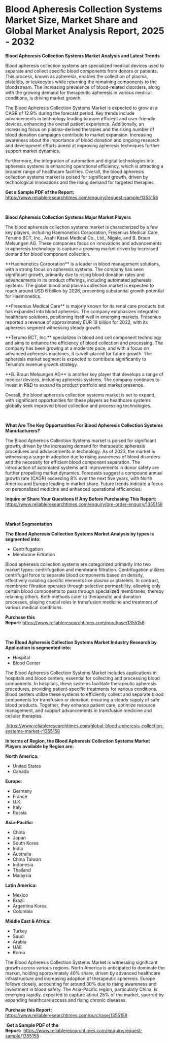 <p><h1>Blood Apheresis Collection Systems Market Size, Market Share and Global Market Analysis Report, 2025 - 2032</h1></p><p><strong>Blood Apheresis Collection Systems Market Analysis and Latest Trends</strong></p>
<p><p>Blood apheresis collection systems are specialized medical devices used to separate and collect specific blood components from donors or patients. This process, known as apheresis, enables the collection of plasma, platelets, or leukocytes while returning the remaining components to the bloodstream. The increasing prevalence of blood-related disorders, along with the growing demand for therapeutic apheresis in various medical conditions, is driving market growth.</p><p>The Blood Apheresis Collection Systems Market is expected to grow at a CAGR of 12.9% during the forecast period. Key trends include advancements in technology leading to more efficient and user-friendly devices, enhancing the overall patient experience. Additionally, an increasing focus on plasma-derived therapies and the rising number of blood donation campaigns contribute to market expansion. Increasing awareness about the importance of blood donation and ongoing research and development efforts aimed at improving apheresis techniques further support market dynamics. </p><p>Furthermore, the integration of automation and digital technologies into apheresis systems is enhancing operational efficiency, which is attracting a broader range of healthcare facilities. Overall, the blood apheresis collection systems market is poised for significant growth, driven by technological innovations and the rising demand for targeted therapies.</p></p>
<p><strong>Get a Sample PDF of the Report:&nbsp;</strong> <a href="https://www.reliableresearchtimes.com/enquiry/request-sample/1355158?utm_campaign=3045&utm_medium=2&utm_source=Github&utm_content=ia&utm_term=14042025&utm_id=blood-apheresis-collection-systems">https://www.reliableresearchtimes.com/enquiry/request-sample/1355158</a></p>
<p>&nbsp;</p>
<p><strong>Blood Apheresis Collection Systems Major Market Players</strong></p>
<p><p>The blood apheresis collection systems market is characterized by a few key players, including Haemonetics Corporation, Fresenius Medical Care, Terumo BCT, Inc., Asahi Kasei Medical Co., Ltd., Nigale, and B. Braun Melsungen AG. These companies focus on innovations and advancements in apheresis technology to capture a growing market driven by increased demand for blood component collection.</p><p>**Haemonetics Corporation** is a leader in blood management solutions, with a strong focus on apheresis systems. The company has seen significant growth, primarily due to rising blood donation rates and advancements in its product offerings, including automated apheresis systems. The global blood and plasma collection market is expected to reach around USD 6 billion by 2026, presenting substantial growth potential for Haemonetics.</p><p>**Fresenius Medical Care** is majorly known for its renal care products but has expanded into blood apheresis. The company emphasizes integrated healthcare solutions, positioning itself well in emerging markets. Fresenius reported a revenue of approximately EUR 19 billion for 2022, with its apheresis segment witnessing steady growth.</p><p>**Terumo BCT, Inc.** specializes in blood and cell component technology and aims to enhance the efficiency of blood collection and processing. The company has been growing at a moderate pace, and with a focus on advanced apheresis machines, it is well-placed for future growth. The apheresis market segment is expected to contribute significantly to Terumo’s revenue growth strategy.</p><p>**B. Braun Melsungen AG** is another key player that develops a range of medical devices, including apheresis systems. The company continues to invest in R&D to expand its product portfolio and market presence.</p><p>Overall, the blood apheresis collection systems market is set to expand, with significant opportunities for these players as healthcare systems globally seek improved blood collection and processing technologies.</p></p>
<p>&nbsp;</p>
<p><strong>What Are The Key Opportunities For Blood Apheresis Collection Systems Manufacturers?</strong></p>
<p><p>The Blood Apheresis Collection Systems market is poised for significant growth, driven by the increasing demand for therapeutic apheresis procedures and advancements in technology. As of 2023, the market is witnessing a surge in adoption due to rising awareness of blood disorders and the necessity for efficient blood component separation. The introduction of automated systems and improvements in donor safety are further propelling market dynamics. Forecasts suggest a compound annual growth rate (CAGR) exceeding 8% over the next five years, with North America and Europe leading in market share. Future trends indicate a focus on personalized medicine and enhanced operational efficiencies.</p></p>
<p><strong>Inquire or Share Your Questions If Any Before Purchasing This Report:</strong> <a href="https://www.reliableresearchtimes.com/enquiry/pre-order-enquiry/1355158?utm_campaign=3045&utm_medium=2&utm_source=Github&utm_content=ia&utm_term=14042025&utm_id=blood-apheresis-collection-systems">https://www.reliableresearchtimes.com/enquiry/pre-order-enquiry/1355158</a></p>
<p>&nbsp;</p>
<p><strong>Market Segmentation</strong></p>
<p><strong>The Blood Apheresis Collection Systems Market Analysis by types is segmented into:</strong></p>
<p><ul><li>Centrifugation</li><li>Membrane Filtration</li></ul></p>
<p><p>Blood apheresis collection systems are categorized primarily into two market types: centrifugation and membrane filtration. Centrifugation utilizes centrifugal force to separate blood components based on density, effectively isolating specific elements like plasma or platelets. In contrast, membrane filtration operates through selective permeability, allowing only certain blood components to pass through specialized membranes, thereby retaining others. Both methods cater to therapeutic and donation processes, playing crucial roles in transfusion medicine and treatment of various medical conditions.</p></p>
<p><strong>Purchase this Report:&nbsp;</strong><a href="https://www.reliableresearchtimes.com/purchase/1355158?utm_campaign=3045&utm_medium=2&utm_source=Github&utm_content=ia&utm_term=14042025&utm_id=blood-apheresis-collection-systems">https://www.reliableresearchtimes.com/purchase/1355158</a></p>
<p>&nbsp;</p>
<p><strong>The Blood Apheresis Collection Systems Market Industry Research by Application is segmented into:</strong></p>
<p><ul><li>Hospital</li><li>Blood Center</li></ul></p>
<p><p>The Blood Apheresis Collection Systems Market includes applications in hospitals and blood centers, essential for collecting and processing blood components. In hospitals, these systems facilitate therapeutic apheresis procedures, providing patient-specific treatments for various conditions. Blood centers utilize these systems to efficiently collect and separate blood components for transfusion or donation, ensuring a steady supply of safe blood products. Together, they enhance patient care, optimize resource management, and support advancements in transfusion medicine and cellular therapies.</p></p>
<p><a href="https://www.reliableresearchtimes.com/global-blood-apheresis-collection-systems-market-r1355158?utm_campaign=3045&utm_medium=2&utm_source=Github&utm_content=ia&utm_term=14042025&utm_id=blood-apheresis-collection-systems">&nbsp;https://www.reliableresearchtimes.com/global-blood-apheresis-collection-systems-market-r1355158</a></p>
<p><strong>In terms of Region, the Blood Apheresis Collection Systems Market Players available by Region are:</strong></p>
<p>
    <p> <strong> North America: </strong>
        <ul>
            <li>United States</li>
            <li>Canada</li>
        </ul>
        </p> 
    <p> <strong> Europe: </strong>
        <ul>
            <li>Germany</li>
            <li>France</li>
            <li>U.K.</li>
            <li>Italy</li>
            <li>Russia</li>
        </ul>
        </p> 
    <p> <strong> Asia-Pacific: </strong>
        <ul>
            <li>China</li>
            <li>Japan</li>
            <li>South Korea</li>
            <li>India</li>
            <li>Australia</li>
            <li>China Taiwan</li>
            <li>Indonesia</li>
            <li>Thailand</li>
            <li>Malaysia</li>
        </ul>
        </p> 
    <p> <strong> Latin America: </strong>
        <ul>
            <li>Mexico</li>
            <li>Brazil</li>
            <li>Argentina Korea</li>
            <li>Colombia</li>
        </ul>
        </p> 
    <p> <strong> Middle East & Africa: </strong>
        <ul>
            <li>Turkey</li>
            <li>Saudi</li>
            <li>Arabia</li>
            <li>UAE</li>
            <li>Korea</li>
        </ul>
    </p>
    </p>
<p><p>The Blood Apheresis Collection Systems Market is witnessing significant growth across various regions. North America is anticipated to dominate the market, holding approximately 40% share, driven by advanced healthcare infrastructure and increasing adoption of therapeutic apheresis. Europe follows closely, accounting for around 30% due to rising awareness and investment in blood safety. The Asia-Pacific region, particularly China, is emerging rapidly, expected to capture about 25% of the market, spurred by expanding healthcare access and rising chronic diseases.</p></p>
<p><strong>Purchase this Report: </strong><a href="https://www.reliableresearchtimes.com/purchase/1355158?utm_campaign=3045&utm_medium=2&utm_source=Github&utm_content=ia&utm_term=14042025&utm_id=blood-apheresis-collection-systems">https://www.reliableresearchtimes.com/purchase/1355158</a></p>
<p>&nbsp;<strong>Get a Sample PDF of the Report:&nbsp;&nbsp;</strong><a href="https://www.reliableresearchtimes.com/enquiry/request-sample/1355158?utm_campaign=3045&utm_medium=2&utm_source=Github&utm_content=ia&utm_term=14042025&utm_id=blood-apheresis-collection-systems">https://www.reliableresearchtimes.com/enquiry/request-sample/1355158</a></p>
<p><strong></strong></p>
<p><p></p><p></p><p></p></p>